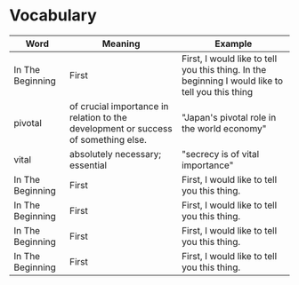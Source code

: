 # Vocabulary 

**Word**| **Meaning** | **Example**
--------|-------------|------------
In The Beginning | First | First, I would like to tell you this thing. In the beginning I would like to tell you this thing 
pivotal  | of crucial importance in relation to the development or success of something else. | "Japan's pivotal role in the world economy" 
vital | absolutely necessary; essential | "secrecy is of vital importance" 
In The Beginning | First | First, I would like to tell you this thing. 
In The Beginning | First | First, I would like to tell you this thing.  
In The Beginning | First | First, I would like to tell you this thing.
In The Beginning | First | First, I would like to tell you this thing.

